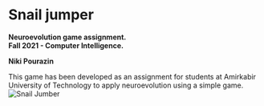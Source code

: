 # Snail jumper
**Neuroevolution game assignment.**  
**Fall 2021 - Computer Intelligence.**  

**Niki Pourazin**

This game has been developed as an assignment for students at Amirkabir University of Technology to apply neuroevolution using a simple game.  
![Snail Jumber](SnailJumper.png)
